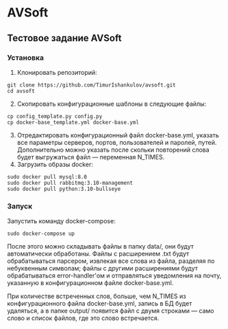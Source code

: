 # AVSoft
## Тестовое задание AVSoft
### Установка

1) Клонировать репозиторий:
```
git clone https://github.com/TimurIshankulov/avsoft.git
cd avsoft
```
2) Скопировать конфигурационные шаблоны в следующие файлы:
```
cp config_template.py config.py
cp docker-base_template.yml docker-base.yml
```
3) Отредактировать конфигурационный файл docker-base.yml, указать все параметры серверов, портов, пользователей и паролей, путей. Дополнительно можно указать после скольки повторений слова будет выгружаться файл — переменная N_TIMES.
4) Загрузить образы docker:
```
sudo docker pull mysql:8.0
sudo docker pull rabbitmq:3.10-management
sudo docker pull python:3.10-bullseye
```

### Запуск

Запустить команду docker-compose:
```
sudo docker-compose up
```
После этого можно складывать файлы в папку data/, они будут автоматически обработаны. Файлы с расширением .txt будут обрабатываться парсером, извлекая все слова из файла, разделяя по небуквенным символам; файлы с другими расширениями будут обрабатываться error-handler'ом и отправляться уведомления на почту, указанную в конфигурационном файле docker-base.yml.

При количестве встреченных слов, больше, чем N_TIMES из конфигурационного файла docker-base.yml, запись в БД будет удаляться, а в папке output/ появится файл с двумя строками — само слово и список файлов, где это слово встречается.
